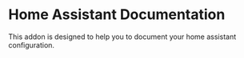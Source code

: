 # Home Assistant Documentation

This addon is designed to help you to document your home assistant configuration.
